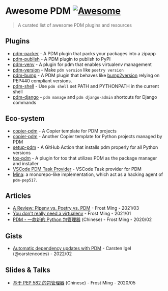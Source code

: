 # Awesome PDM [![Awesome](https://awesome.re/badge-flat.svg)](https://awesome.re)
> A curated list of awesome PDM plugins and resources

## Plugins

- [pdm-packer](https://github.com/frostming/pdm-packer) - A PDM plugin that packs your packages into a zipapp
- [pdm-publish](https://github.com/branchvincent/pdm-publish) - A PDM plugin to publish to PyPI
- [pdm-venv](https://github.com/pdm-project/pdm-venv) - A plugin for pdm that enables virtualenv management
- [pdm-version](https://github.com/abersheeran/pdm-version) - Make `pdm version` like `poetry version`
- [pdm-bump](https://github.com/carstencodes/pdm-bump) - A PDM plugin that behaves like [bump2version](https://github.com/c4urself/bump2version) relying on PEP440 compliant versions. 
- [pdm-shell](https://github.com/abersheeran/pdm-shell) - Use `pdm shell` set PATH and PYTHONPATH in the current shell
- [pdm-django](https://github.com/neutron-sync/pdm-django/) - `pdm manage` and `pdm django-admin` shortcuts for Django commands

## Eco-system

- [copier-pdm](https://github.com/pdm-project/copier-pdm) - A Copier template for PDM projects
- [copier-pdm](https://github.com/pawamoy/copier-pdm) - Another Copier template for Python projects managed by PDM
- [setup-pdm](https://github.com/pdm-project/setup-pdm) - A GitHub Action that installs pdm properly for all Python versions
- [tox-pdm](https://github.com/pdm-project/tox-pdm) - A plugin for tox that utilizes PDM as the package manager and installer
- [VSCode PDM Task Provider](https://marketplace.visualstudio.com/items?itemName=knowsuchagency.pdm-task-provider) - VSCode Task provider for PDM
- [Mina](https://github.com/GreyElaina/Mina): a monorepo-like implementation, which act as a hacking agent of `pdm-pep517`.

## Articles

- [A Review: Pipenv vs. Poetry vs. PDM](https://frostming.com/2021/03-26/pm-review-2021/) - Frost Ming - 2021/03
- [You don't really need a virtualenv](https://frostming.com/2021/01-22/introducing-pdm/) - Frost Ming - 2021/01
- [PDM - 一款新的 Python 包管理器](https://frostming.com/2020/02-28/pdm-introduction/) (Chinese) - Frost Ming - 2020/02

## Gists

- [Automatic dependency updates with PDM](https://gist.github.com/carstencodes/bdf6c1664f49f387b6994a02965e787c) - Carsten Igel (@carstencodes) - 2022/02

## Slides & Talks

- [基于 PEP 582 的包管理器](https://slides.fming.dev/pep582/) (Chinese) - Frost Ming - 2020/05
